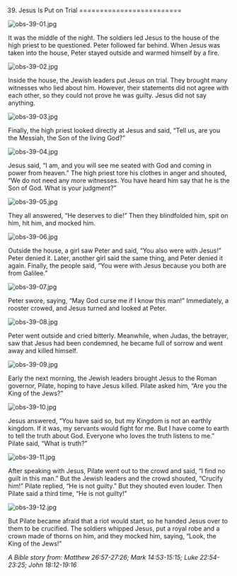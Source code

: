 39. Jesus Is Put on Trial
=========================

![obs-39-01.jpg](/var/www/vhosts/door43.org/httpdocs/data/gitrepo/media/en/obs/obs-39-01.jpg "obs-39-01.jpg")

It was the middle of the night. The soldiers led Jesus to the house of
the high priest to be questioned. Peter followed far behind. When Jesus
was taken into the house, Peter stayed outside and warmed himself by a
fire.

![obs-39-02.jpg](/var/www/vhosts/door43.org/httpdocs/data/gitrepo/media/en/obs/obs-39-02.jpg "obs-39-02.jpg")

Inside the house, the Jewish leaders put Jesus on trial. They brought
many witnesses who lied about him. However, their statements did not
agree with each other, so they could not prove he was guilty. Jesus did
not say anything.

![obs-39-03.jpg](/var/www/vhosts/door43.org/httpdocs/data/gitrepo/media/en/obs/obs-39-03.jpg "obs-39-03.jpg")

Finally, the high priest looked directly at Jesus and said, “Tell us,
are you the Messiah, the Son of the living God?”

![obs-39-04.jpg](/var/www/vhosts/door43.org/httpdocs/data/gitrepo/media/en/obs/obs-39-04.jpg "obs-39-04.jpg")

Jesus said, “I am, and you will see me seated with God and coming in
power from heaven.” The high priest tore his clothes in anger and
shouted, “We do not need any more witnesses. You have heard him say that
he is the Son of God. What is your judgment?”

![obs-39-05.jpg](/var/www/vhosts/door43.org/httpdocs/data/gitrepo/media/en/obs/obs-39-05.jpg "obs-39-05.jpg")

They all answered, “He deserves to die!” Then they blindfolded him, spit
on him, hit him, and mocked him.

![obs-39-06.jpg](/var/www/vhosts/door43.org/httpdocs/data/gitrepo/media/en/obs/obs-39-06.jpg "obs-39-06.jpg")

Outside the house, a girl saw Peter and said, “You also were with
Jesus!” Peter denied it. Later, another girl said the same thing, and
Peter denied it again. Finally, the people said, “You were with Jesus
because you both are from Galilee.”

![obs-39-07.jpg](/var/www/vhosts/door43.org/httpdocs/data/gitrepo/media/en/obs/obs-39-07.jpg "obs-39-07.jpg")

Peter swore, saying, “May God curse me if I know this man!” Immediately,
a rooster crowed, and Jesus turned and looked at Peter.

![obs-39-08.jpg](/var/www/vhosts/door43.org/httpdocs/data/gitrepo/media/en/obs/obs-39-08.jpg "obs-39-08.jpg")

Peter went outside and cried bitterly. Meanwhile, when Judas, the
betrayer, saw that Jesus had been condemned, he became full of sorrow
and went away and killed himself.

![obs-39-09.jpg](/var/www/vhosts/door43.org/httpdocs/data/gitrepo/media/en/obs/obs-39-09.jpg "obs-39-09.jpg")

Early the next morning, the Jewish leaders brought Jesus to the Roman
governor, Pilate, hoping to have Jesus killed. Pilate asked him, “Are
you the King of the Jews?”

![obs-39-10.jpg](/var/www/vhosts/door43.org/httpdocs/data/gitrepo/media/en/obs/obs-39-10.jpg "obs-39-10.jpg")

Jesus answered, “You have said so, but my Kingdom is not an earthly
kingdom. If it was, my servants would fight for me. But I have come to
earth to tell the truth about God. Everyone who loves the truth listens
to me.” Pilate said, “What is truth?”

![obs-39-11.jpg](/var/www/vhosts/door43.org/httpdocs/data/gitrepo/media/en/obs/obs-39-11.jpg "obs-39-11.jpg")

After speaking with Jesus, Pilate went out to the crowd and said, “I
find no guilt in this man.” But the Jewish leaders and the crowd
shouted, “Crucify him!” Pilate replied, “He is not guilty.” But they
shouted even louder. Then Pilate said a third time, “He is not guilty!”

![obs-39-12.jpg](/var/www/vhosts/door43.org/httpdocs/data/gitrepo/media/en/obs/obs-39-12.jpg "obs-39-12.jpg")

But Pilate became afraid that a riot would start, so he handed Jesus
over to them to be crucified. The soldiers whipped Jesus, put a royal
robe and a crown made of thorns on him, and they mocked him, saying,
“Look, the King of the Jews!”

*A Bible story from: Matthew 26:57-27:26; Mark 14:53-15:15; Luke
22:54-23:25; John 18:12-19:16*
